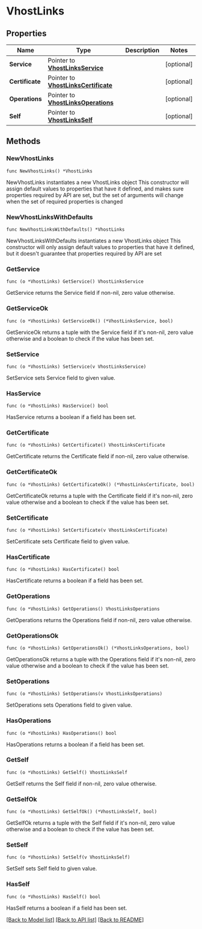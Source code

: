 # VhostLinks

## Properties

Name | Type | Description | Notes
------------ | ------------- | ------------- | -------------
**Service** | Pointer to [**VhostLinksService**](VhostLinksService.md) |  | [optional] 
**Certificate** | Pointer to [**VhostLinksCertificate**](VhostLinksCertificate.md) |  | [optional] 
**Operations** | Pointer to [**VhostLinksOperations**](VhostLinksOperations.md) |  | [optional] 
**Self** | Pointer to [**VhostLinksSelf**](VhostLinksSelf.md) |  | [optional] 

## Methods

### NewVhostLinks

`func NewVhostLinks() *VhostLinks`

NewVhostLinks instantiates a new VhostLinks object
This constructor will assign default values to properties that have it defined,
and makes sure properties required by API are set, but the set of arguments
will change when the set of required properties is changed

### NewVhostLinksWithDefaults

`func NewVhostLinksWithDefaults() *VhostLinks`

NewVhostLinksWithDefaults instantiates a new VhostLinks object
This constructor will only assign default values to properties that have it defined,
but it doesn't guarantee that properties required by API are set

### GetService

`func (o *VhostLinks) GetService() VhostLinksService`

GetService returns the Service field if non-nil, zero value otherwise.

### GetServiceOk

`func (o *VhostLinks) GetServiceOk() (*VhostLinksService, bool)`

GetServiceOk returns a tuple with the Service field if it's non-nil, zero value otherwise
and a boolean to check if the value has been set.

### SetService

`func (o *VhostLinks) SetService(v VhostLinksService)`

SetService sets Service field to given value.

### HasService

`func (o *VhostLinks) HasService() bool`

HasService returns a boolean if a field has been set.

### GetCertificate

`func (o *VhostLinks) GetCertificate() VhostLinksCertificate`

GetCertificate returns the Certificate field if non-nil, zero value otherwise.

### GetCertificateOk

`func (o *VhostLinks) GetCertificateOk() (*VhostLinksCertificate, bool)`

GetCertificateOk returns a tuple with the Certificate field if it's non-nil, zero value otherwise
and a boolean to check if the value has been set.

### SetCertificate

`func (o *VhostLinks) SetCertificate(v VhostLinksCertificate)`

SetCertificate sets Certificate field to given value.

### HasCertificate

`func (o *VhostLinks) HasCertificate() bool`

HasCertificate returns a boolean if a field has been set.

### GetOperations

`func (o *VhostLinks) GetOperations() VhostLinksOperations`

GetOperations returns the Operations field if non-nil, zero value otherwise.

### GetOperationsOk

`func (o *VhostLinks) GetOperationsOk() (*VhostLinksOperations, bool)`

GetOperationsOk returns a tuple with the Operations field if it's non-nil, zero value otherwise
and a boolean to check if the value has been set.

### SetOperations

`func (o *VhostLinks) SetOperations(v VhostLinksOperations)`

SetOperations sets Operations field to given value.

### HasOperations

`func (o *VhostLinks) HasOperations() bool`

HasOperations returns a boolean if a field has been set.

### GetSelf

`func (o *VhostLinks) GetSelf() VhostLinksSelf`

GetSelf returns the Self field if non-nil, zero value otherwise.

### GetSelfOk

`func (o *VhostLinks) GetSelfOk() (*VhostLinksSelf, bool)`

GetSelfOk returns a tuple with the Self field if it's non-nil, zero value otherwise
and a boolean to check if the value has been set.

### SetSelf

`func (o *VhostLinks) SetSelf(v VhostLinksSelf)`

SetSelf sets Self field to given value.

### HasSelf

`func (o *VhostLinks) HasSelf() bool`

HasSelf returns a boolean if a field has been set.


[[Back to Model list]](../README.md#documentation-for-models) [[Back to API list]](../README.md#documentation-for-api-endpoints) [[Back to README]](../README.md)


